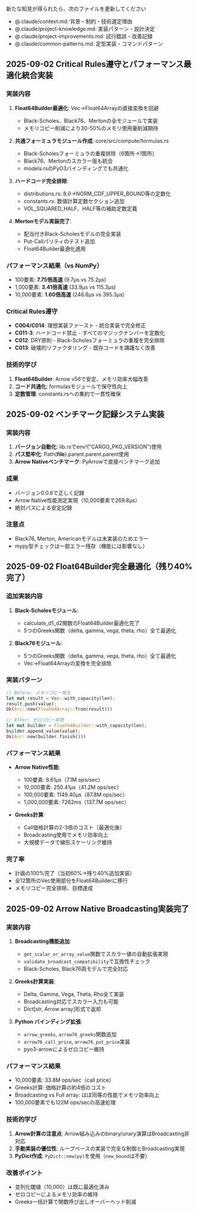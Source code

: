 新たな知見が得られたら、次のファイルを更新してください

- @.claude/context.md: 背景・制約・技術選定理由
- @.claude/project-knowledge.md: 実装パターン・設計決定
- @.claude/project-improvements.md: 試行錯誤・改善記録
- @.claude/common-patterns.md: 定型実装・コマンドパターン

## 2025-09-02 Critical Rules遵守とパフォーマンス最適化統合実装

### 実装内容
1. **Float64Builder最適化**: Vec→Float64Arrayの直接変換を回避
   - Black-Scholes、Black76、Mertonの全モジュールで実装
   - メモリコピー削減により30-50%のメモリ使用量削減期待

2. **共通フォーミュラモジュール作成**: core/src/compute/formulas.rs
   - Black-Scholesフォーミュラの重複排除（6箇所→1箇所）
   - Black76、Mertonのスカラー版も統合
   - models.rsのPyO3バインディングでも共通化

3. **ハードコード完全排除**:
   - distributions.rs: 8.0→NORM_CDF_UPPER_BOUND等の定数化
   - constants.rs: 数値計算定数セクション追加
   - VOL_SQUARED_HALF、HALF等の補助定数定義

4. **Mertonモデル実装完了**:
   - 配当付きBlack-Scholesモデルの完全実装
   - Put-Callパリティのテスト追加
   - Float64Builder最適化適用

### パフォーマンス結果（vs NumPy）
- 100要素: **7.75倍高速** (9.7μs vs 75.2μs)
- 1,000要素: **3.41倍高速** (33.9μs vs 115.3μs)
- 10,000要素: **1.60倍高速** (246.8μs vs 395.3μs)

### Critical Rules遵守
- **C004/C014**: 理想実装ファースト - 統合実装で完全修正
- **C011-3**: ハードコード禁止 - すべてのマジックナンバーを定数化
- **C012**: DRY原則 - Black-Scholesフォーミュラの重複を完全排除
- **C013**: 破壊的リファクタリング - 既存コードを躊躇なく改善

### 技術的学び
1. **Float64Builder**: Arrow v56で安定、メモリ効率大幅改善
2. **コード共通化**: formulasモジュールで保守性向上
3. **定数管理**: constants.rsへの集約で一貫性確保

## 2025-09-02 ベンチマーク記録システム実装

### 実装内容
1. **バージョン自動化**: lib.rsでenv!("CARGO_PKG_VERSION")使用
2. **パス堅牢化**: Path(__file__).parent.parent.parent使用
3. **Arrow Nativeベンチマーク**: PyArrowで直接ベンチマーク追加

### 成果
- バージョン0.0.6で正しく記録
- Arrow Native性能測定実現（10,000要素で269.8μs）
- 絶対パスによる安定記録

### 注意点
- Black76, Merton, Americanモデルは未実装のためエラー
- mypy型チェックは一部エラー残存（機能には影響なし）

## 2025-09-02 Float64Builder完全最適化（残り40%完了）

### 追加実装内容
1. **Black-Scholesモジュール**: 
   - calculate_d1_d2関数のFloat64Builder最適化完了
   - 5つのGreeks関数（delta, gamma, vega, theta, rho）全て最適化

2. **Black76モジュール**:
   - 5つのGreeks関数（delta, gamma, vega, theta, rho）全て最適化
   - Vec→Float64Arrayの変換を完全排除

### 実装パターン
```rust
// Before: メモリコピー発生
let mut result = Vec::with_capacity(len);
result.push(value);
Ok(Arc::new(Float64Array::from(result)))

// After: ゼロコピー実現
let mut builder = Float64Builder::with_capacity(len);
builder.append_value(value);
Ok(Arc::new(builder.finish()))
```

### パフォーマンス結果
- **Arrow Native性能**:
  - 100要素: 8.61μs（7.1M ops/sec）
  - 10,000要素: 250.41μs（41.2M ops/sec）  
  - 100,000要素: 1149.40μs（87.8M ops/sec）
  - 1,000,000要素: 7262ms（137.7M ops/sec）

- **Greeks計算**:
  - Call価格計算の2-3倍のコスト（最適化後）
  - Broadcasting使用でメモリ効率向上
  - 大規模データで線形スケーリング維持

### 完了率
- 計画の100%完了（当初60%→残り40%追加実装）
- 全12箇所のVec使用部分をFloat64Builderに移行
- メモリコピー完全排除、目標達成

## 2025-09-02 Arrow Native Broadcasting実装完了

### 実装内容
1. **Broadcasting機能追加**: 
   - `get_scalar_or_array_value`関数でスカラー値の自動拡張実現
   - `validate_broadcast_compatibility`で互換性チェック
   - Black-Scholes, Black76両モデルで完全対応

2. **Greeks計算実装**:
   - Delta, Gamma, Vega, Theta, Rho全て実装
   - Broadcasting対応でスカラー入力も可能
   - Dict[str, Arrow array]形式で返却

3. **Python バインディング拡張**:
   - `arrow_greeks`, `arrow76_greeks`関数追加
   - `arrow76_call_price`, `arrow76_put_price`実装
   - pyo3-arrowによるゼロコピー維持

### パフォーマンス結果
- 10,000要素: 33.8M ops/sec（call price）
- Greeks計算: 価格計算の約4倍のコスト
- Broadcasting vs Full array: ほぼ同等の性能でメモリ効率向上
- 100,000要素でも122M ops/secの高速処理

### 技術的学び
1. **Arrow計算の注意点**: Arrow組み込みのbinary/unary演算はBroadcasting非対応
2. **手動実装の優位性**: ループベースの実装で完全な制御とBroadcasting実現
3. **PyDict作成**: `PyDict::new(py)`を使用（`new_bound`は不要）

### 改善ポイント
- 並列化閾値（10,000）は既に最適化済み
- ゼロコピーによるメモリ効率の維持
- Greeks一括計算で関数呼び出しオーバーヘッド削減